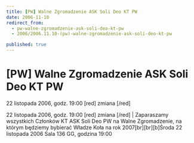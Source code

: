 ```yaml
---
title: [PW] Walne Zgromadzenie ASK Soli Deo KT PW
date: 2006-11-10
redirect_from: 
  - pw-walne-zgromadzenie-ask-soli-deo-kt-pw
  - 2006/2006.11.10-(pw)-walne-zgromadzenie-ask-soli-deo-kt-pw

published: true
---
```




# [PW] Walne Zgromadzenie ASK Soli Deo KT PW

<time>22 listopada 2006, godz. 19:00 [red] zmiana [/red]</time>

22 listopada 2006, godz. 19:00 [red] zmiana [/red] | Zaparaszamy wszystkich Członków KT ASK Soli Deo PW na Walne Zgromadzenie, na którym będziemy bybierać Władze Koła na rok 2007[br][br][b]Środa 22 listopada 2006 Sala 136 GG, godzina 19:00

<!--CONTENT FROM OLD SERVER (jos before 2013): 22 listopada 2006, godz. 19:00 [red] zmiana [/red] | Zaparaszamy wszystkich Członków KT ASK Soli Deo PW na Walne Zgromadzenie, na którym będziemy bybierać Władze Koła na rok 2007[br][br][b]Środa 22 listopada 2006 Sala 136 GG, godzina 19:00
-->

<!--{{json:{"created_date":"2006-11-10 10:17:41","publish_down":"0000-00-00 00:00:00","id":"412"}}}-->